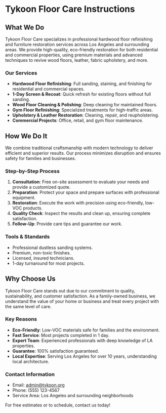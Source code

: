 # Tykoon Floor Care Instructions

## What We Do

Tykoon Floor Care specializes in professional hardwood floor refinishing and furniture restoration services across Los Angeles and surrounding areas. We provide high-quality, eco-friendly restoration for both residential and commercial properties, using premium materials and advanced techniques to revive wood floors, leather, fabric upholstery, and more.

### Our Services
- **Hardwood Floor Refinishing**: Full sanding, staining, and finishing for residential and commercial spaces.
- **1-Day Screen & Recoat**: Quick refresh for existing floors without full sanding.
- **Wood Floor Cleaning & Polishing**: Deep cleaning for maintained floors.
- **Gym Floor Refinishing**: Specialized treatments for high-traffic areas.
- **Upholstery & Leather Restoration**: Cleaning, repair, and reupholstering.
- **Commercial Projects**: Office, retail, and gym floor maintenance.

## How We Do It

We combine traditional craftsmanship with modern technology to deliver efficient and superior results. Our process minimizes disruption and ensures safety for families and businesses.

### Step-by-Step Process
1. **Consultation**: Free on-site assessment to evaluate your needs and provide a customized quote.
2. **Preparation**: Protect your space and prepare surfaces with professional equipment.
3. **Restoration**: Execute the work with precision using eco-friendly, low-VOC products.
4. **Quality Check**: Inspect the results and clean up, ensuring complete satisfaction.
5. **Follow-Up**: Provide care tips and guarantee our work.

### Tools & Standards
- Professional dustless sanding systems.
- Premium, non-toxic finishes.
- Licensed, insured technicians.
- 1-day turnaround for most projects.

## Why Choose Us

Tykoon Floor Care stands out due to our commitment to quality, sustainability, and customer satisfaction. As a family-owned business, we understand the value of your home or business and treat every project with the same level of care.

### Key Reasons
- **Eco-Friendly**: Low-VOC materials safe for families and the environment.
- **Fast Service**: Most projects completed in 1 day.
- **Expert Team**: Experienced professionals with deep knowledge of LA properties.
- **Guarantee**: 100% satisfaction guaranteed.
- **Local Expertise**: Serving Los Angeles for over 10 years, understanding local architecture.

### Contact Information
- Email: admin@tykoon.org
- Phone: (555) 123-4567
- Service Area: Los Angeles and surrounding neighborhoods

For free estimates or to schedule, contact us today!
